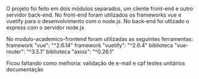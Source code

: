 O projeto foi feito em dois módulos separados, um cliente front-end e outro servidor back-end.
No front-end foram utilizados os frameworks vue e vuetify para o desenvolvimento com o node.js.
No back-end foi utlizado o express com o servidor node.js

No modulo-academico-frontend foram utilizadas as seguintes ferramentas:
	framework  "vue": "^2.6.14"
    framework  "vuetify": "^2.6.4"
    biblioteca "vue-router": "^3.5.1"
	biblioteca "axios": "^0.26.1"

Ficou faltando como melhoria:
	validação de e-mail e cpf
	testes unitários
	documentação